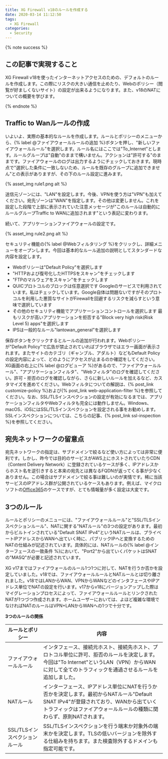```yaml
---
title: XG Firewall v18のルールを作成する
date: 2020-03-14 11:12:50
tags:
  - XG Firewall
categories:
  - Security
---
```


{% note success  %}

## この記事で実現すること

XG Firewall v18を使ったインターネットアクセスのための、デフォルトのルールを作成します。この際にリスクの大きい通信を止めたり、Webのポリシー（閲覧が好ましくないサイト）の設定が出来るようになります。また、v18のNATについての概要を学びます。

{% endnote %}
<!-- more -->

## Traffic to Wanルールの作成

いよいよ、実際の基本的なルールを作成します。ルールとポリシーのメニューから、{% label @ファイアウォールルールの追加 %}ボタンを押し、"新しいファイアウォールルール"を選択します。ルール名にはここでは"To_Internet"とします。ルールグループは"自動"のままで構いません。アクションは"許可する"のままです。ファイアウォールのログは出力するようにチェックしておきます。現時点で"選択した条件に一致しないため、ルールを既存のグループに追加できません"との表示がありますが、その下のルール設定に進みます。

{% asset_img rule1.png alt %}

 送信元ゾーンには、"LAN"を設定します。今後、VPNを使う方は"VPN"も加えてください。宛先ゾーンは"WAN"を指定します。その他は変更しません。これを設定した段階で上部に表示されていた注意メッセージが"このルールは自動的にルールグループTraffic to WANに追加されます"という表記に変わります。
 
 続いて、アプリケーションファイアウォールの設定です。

{% asset_img rule2.png alt %}

セキュリティ機能の{% label @Webフィルタリング %}をクリックし、詳細メニューをオープンします。今回は基本的なルール追加の説明としてスタンダードな内容を設定します。

- Webポリシーは"Default Policy"を選択します
- "HTTPおよび復号化したHTTPSをスキャン"をチェックします
- "FTPのマルウェアをスキャン"をチェックします
- QUICプロトコルのブロックは任意選択です
 Googleのサービスで利用されています。私はチェックしています。Google自体は問題ないですがそのプロトコルを利用した悪質なサイトがFirewallを回避するリスクを減らすという意味で選択しています
- その他のセキュリティ機能でアプリケーションコントロールを選択します
 最もリスクが高いアプリケーションを拒否する"Block very high risk(Risk Level 5) apps"を選択します
- IPSは一般的なルール"lantowan_general"を選択します

保存ボタンをクリックするとルールの追加が行われます。Webポリシーが"Default Policy"で広告が禁止されていればブラウザではエラー画面が表示されます。またサイトのカテゴリ（ギャンブル、アダルト）などもDefault Policyの設定内容によって、どのようにアクセスが止まるのか確認をしてください。XG画面の右上に{% label @ログビューア %}があるので、"ファイアウォールルール"、"アプリケーションフィルタ"、"Webフィルタ"のログを確認してください。許可・拒否のログを確認しながら、さらに新しいルールを加えるなど、カスタマイズを進めてください。Webフィルタについての解説は、{% post_link customize-policy %}および{% post_link web-application-filter %}を参照してください。なお、SSL/TLSインスペクションの設定が有効になるまでは、アプリケーションフィルタやWebフィルタも完全には動作しません。Windows、macOS、iOSにはSSL/TLSインスペクションを設定される事をお勧めします。SSLインスペクションについては、こちらの記事、{% post_link ssl-inspection %}を参照してください。

## 宛先ネットワークの留意点

宛先ネットワークの指定は、サブドメインで絞るなど使い方によっては非常に便利です。しかし、昨今では目的のサービスがAWS上にホストされていたりCDN（Content Delivery Network）に登録されているケースが多く、IPアドレスからホスト名を逆引きすると本来の宛先とは異なるFQDNが返ってくる事が少なくありません。この場合はサブドメインで絞る事は難しいのが実情です。稀に当該サービスのIPアドレス群が公開されているケースもあります。例えば、マイクロソフトの[Office365](https://docs.microsoft.com/ja-jp/office365/enterprise/urls-and-ip-address-ranges)のケースですが、とても情報量が多く設定は大変です。

## 3つのルール

ルールとポリシーのメニューには、"ファイアウォールルール"と"SSL/TLSインスペクションルール"、NATに関する"NATルール"の3つの設定があります。最初からビルトインされている"Default SNAT IPv4"というNATルールは、プライベートIPアドレスからWANへ出ていく時に、パブリックIPへと変換するためのNATの仕組みが記述されています。具体的には、NATルールの{% label @インターフェースの一致条件 %}において、"Port2"から出ていくパケットはSNATの"MASQ"が必要と記述されています。

XG v17まではファイアウォールのルール1つ1つに対して、NATを行うか否かを設定していました。v18では、ファイアウォールルールとNATルールとは切り離されました。v18ではLANからWAN、VPNからWANなどのインタフェースやIPアドレス単位でNATの設定を行います。v17からv18にバージョンアップした際はマイグレーションプロセスによって、ファイアウォールルールとリンクされたNATが1つづつ作成されます。ホームユーザーにおいては、よほど複雑な環境でなければNATのルールはVPN+LANからWANへの1つで十分です。

**3つのルールの関係**

| ルールとポリシー              | 内容                                                                                                                                                                                                        |
| ----------------------------- | ----------------------------------------------------------------------------------------------------------------------------------------------------------------------------------------------------------- |
| ファイアウォールルール        | インタフェース、接続元ホスト、接続先ホスト、プロトコル単位に許可、拒否のルールを決定します。今回は"To Internet"というLAN（VPN）からWANに対して全てのトラフィックを通過させるルールを追加しました。          |
| NATルール                     | インターフェース、IPアドレス単位にNATを行うか否かを決定します。最初からNATルール"Default SNAT IPv4"が登録されており、WANから出ていくトラフィックはファイアウォールルールの種類に関わらず、原則NATされます。 |
| SSL/TLSインスペクションルール | SSL/TLSインスペクションを行う端末か対象外の端末かを決定します。TLSの低いバージョンを除外する仕組みを持ちます。また検査除外するドメインも指定可能です。                                                      |
